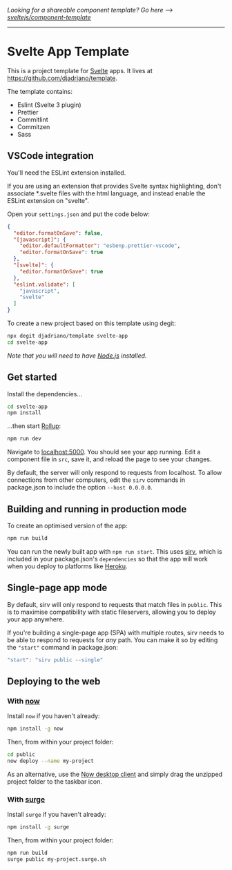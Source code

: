 *Looking for a shareable component template? Go here --> [sveltejs/component-template](https://github.com/sveltejs/component-template)*

---

# Svelte App Template

This is a project template for [Svelte](https://svelte.dev) apps. It lives at https://github.com/djadriano/template.

The template contains:

* Eslint (Svelte 3 plugin)
* Prettier
* Commitlint
* Commitzen
* Sass

## VSCode integration

You'll need the ESLint extension installed.

If you are using an extension that provides Svelte syntax highlighting, don't associate *.svelte files with the html language, and instead enable the ESLint extension on "svelte".

Open your `settings.json` and put the code below:

```json
{
  "editor.formatOnSave": false,
  "[javascript]": {
    "editor.defaultFormatter": "esbenp.prettier-vscode",
    "editor.formatOnSave": true
  },
  "[svelte]": {
    "editor.formatOnSave": true
  },
  "eslint.validate": [
    "javascript",
    "svelte"
  ]
}
```

To create a new project based on this template using degit:

```bash
npx degit djadriano/template svelte-app
cd svelte-app
```

*Note that you will need to have [Node.js](https://nodejs.org) installed.*


## Get started

Install the dependencies...

```bash
cd svelte-app
npm install
```

...then start [Rollup](https://rollupjs.org):

```bash
npm run dev
```

Navigate to [localhost:5000](http://localhost:5000). You should see your app running. Edit a component file in `src`, save it, and reload the page to see your changes.

By default, the server will only respond to requests from localhost. To allow connections from other computers, edit the `sirv` commands in package.json to include the option `--host 0.0.0.0`.


## Building and running in production mode

To create an optimised version of the app:

```bash
npm run build
```

You can run the newly built app with `npm run start`. This uses [sirv](https://github.com/lukeed/sirv), which is included in your package.json's `dependencies` so that the app will work when you deploy to platforms like [Heroku](https://heroku.com).


## Single-page app mode

By default, sirv will only respond to requests that match files in `public`. This is to maximise compatibility with static fileservers, allowing you to deploy your app anywhere.

If you're building a single-page app (SPA) with multiple routes, sirv needs to be able to respond to requests for *any* path. You can make it so by editing the `"start"` command in package.json:

```js
"start": "sirv public --single"
```


## Deploying to the web

### With [now](https://zeit.co/now)

Install `now` if you haven't already:

```bash
npm install -g now
```

Then, from within your project folder:

```bash
cd public
now deploy --name my-project
```

As an alternative, use the [Now desktop client](https://zeit.co/download) and simply drag the unzipped project folder to the taskbar icon.

### With [surge](https://surge.sh/)

Install `surge` if you haven't already:

```bash
npm install -g surge
```

Then, from within your project folder:

```bash
npm run build
surge public my-project.surge.sh
```
